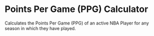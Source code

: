 # Points Per Game (PPG) Calculator
Calculates the Points Per Game (PPG) of an active NBA Player for any season in which they have played.
